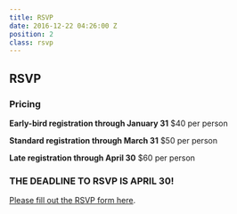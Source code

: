 ```yaml
---
title: RSVP
date: 2016-12-22 04:26:00 Z
position: 2
class: rsvp
---
```


## RSVP

### Pricing

**Early-bird registration through January 31**
$40 per person

**Standard registration through March 31**
$50 per person

**Late registration through April 30**
$60 per person


### THE DEADLINE TO RSVP IS APRIL 30!
[Please fill out the RSVP form here](https://docs.google.com/forms/d/e/1FAIpQLScq25zgb1W7tywR07IzCfnkXQijtyeBlukhd6kkKx23QqVJ0w/viewform).